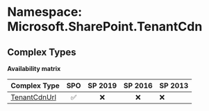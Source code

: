 # Namespace: Microsoft.SharePoint.TenantCdn

## Complex Types

**Availability matrix**

Complex Type | SPO | SP 2019 | SP 2016 | SP 2013
----------|:---:|:-------:|:-------:|:-------
[TenantCdnUrl](./ComplexTypes/TenantCdnUrl.md) | ✅ | ❌ | ❌ | ❌
